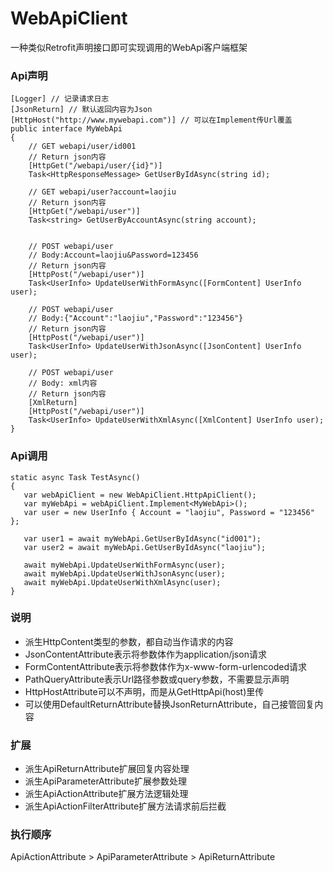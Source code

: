 # WebApiClient
一种类似Retrofit声明接口即可实现调用的WebApi客户端框架

### Api声明
```
[Logger] // 记录请求日志
[JsonReturn] // 默认返回内容为Json
[HttpHost("http://www.mywebapi.com")] // 可以在Implement传Url覆盖
public interface MyWebApi
{
    // GET webapi/user/id001
    // Return json内容
    [HttpGet("/webapi/user/{id}")]
    Task<HttpResponseMessage> GetUserByIdAsync(string id);

    // GET webapi/user?account=laojiu
    // Return json内容
    [HttpGet("/webapi/user")]
    Task<string> GetUserByAccountAsync(string account);


    // POST webapi/user  
    // Body:Account=laojiu&Password=123456
    // Return json内容
    [HttpPost("/webapi/user")]
    Task<UserInfo> UpdateUserWithFormAsync([FormContent] UserInfo user);

    // POST webapi/user   
    // Body:{"Account":"laojiu","Password":"123456"}
    // Return json内容
    [HttpPost("/webapi/user")]
    Task<UserInfo> UpdateUserWithJsonAsync([JsonContent] UserInfo user);

    // POST webapi/user   
    // Body: xml内容
    // Return json内容
    [XmlReturn]
    [HttpPost("/webapi/user")]
    Task<UserInfo> UpdateUserWithXmlAsync([XmlContent] UserInfo user);
}
```
 
 ### Api调用
 ```
static async Task TestAsync()
{
    var webApiClient = new WebApiClient.HttpApiClient();
    var myWebApi = webApiClient.Implement<MyWebApi>();
    var user = new UserInfo { Account = "laojiu", Password = "123456" };

    var user1 = await myWebApi.GetUserByIdAsync("id001");
    var user2 = await myWebApi.GetUserByIdAsync("laojiu");

    await myWebApi.UpdateUserWithFormAsync(user);
    await myWebApi.UpdateUserWithJsonAsync(user);
    await myWebApi.UpdateUserWithXmlAsync(user);
}
```

### 说明
* 派生HttpContent类型的参数，都自动当作请求的内容
* JsonContentAttribute表示将参数体作为application/json请求
* FormContentAttribute表示将参数体作为x-www-form-urlencoded请求
* PathQueryAttribute表示Url路径参数或query参数，不需要显示声明
* HttpHostAttribute可以不声明，而是从GetHttpApi<ApiInterface>(host)里传
* 可以使用DefaultReturnAttribute替换JsonReturnAttribute，自己接管回复内容

### 扩展
* 派生ApiReturnAttribute扩展回复内容处理
* 派生ApiParameterAttribute扩展参数处理
* 派生ApiActionAttribute扩展方法逻辑处理
* 派生ApiActionFilterAttribute扩展方法请求前后拦截
### 执行顺序
ApiActionAttribute > ApiParameterAttribute > ApiReturnAttribute

